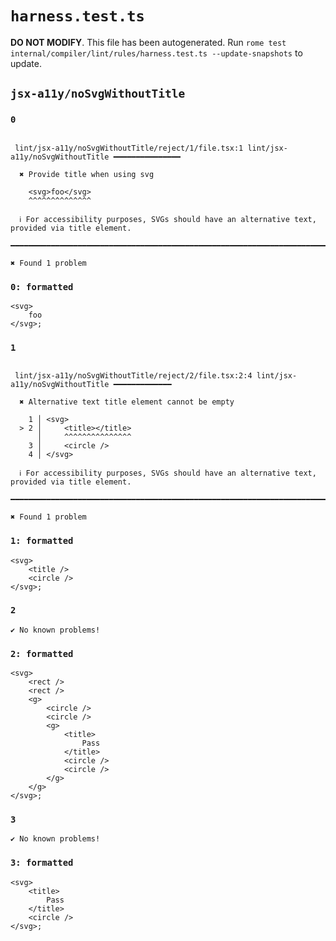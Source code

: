 # `harness.test.ts`

**DO NOT MODIFY**. This file has been autogenerated. Run `rome test internal/compiler/lint/rules/harness.test.ts --update-snapshots` to update.

## `jsx-a11y/noSvgWithoutTitle`

### `0`

```

 lint/jsx-a11y/noSvgWithoutTitle/reject/1/file.tsx:1 lint/jsx-a11y/noSvgWithoutTitle ━━━━━━━━━━━━━━━

  ✖ Provide title when using svg

    <svg>foo</svg>
    ^^^^^^^^^^^^^^

  ℹ For accessibility purposes, SVGs should have an alternative text, provided via title element.

━━━━━━━━━━━━━━━━━━━━━━━━━━━━━━━━━━━━━━━━━━━━━━━━━━━━━━━━━━━━━━━━━━━━━━━━━━━━━━━━━━━━━━━━━━━━━━━━━━━━

✖ Found 1 problem

```

### `0: formatted`

```tsx
<svg>
	foo
</svg>;

```

### `1`

```

 lint/jsx-a11y/noSvgWithoutTitle/reject/2/file.tsx:2:4 lint/jsx-a11y/noSvgWithoutTitle ━━━━━━━━━━━━━

  ✖ Alternative text title element cannot be empty

    1 │ <svg>
  > 2 │     <title></title>
      │     ^^^^^^^^^^^^^^^
    3 │     <circle />
    4 │ </svg>

  ℹ For accessibility purposes, SVGs should have an alternative text, provided via title element.

━━━━━━━━━━━━━━━━━━━━━━━━━━━━━━━━━━━━━━━━━━━━━━━━━━━━━━━━━━━━━━━━━━━━━━━━━━━━━━━━━━━━━━━━━━━━━━━━━━━━

✖ Found 1 problem

```

### `1: formatted`

```tsx
<svg>
	<title />
	<circle />
</svg>;

```

### `2`

```
✔ No known problems!

```

### `2: formatted`

```tsx
<svg>
	<rect />
	<rect />
	<g>
		<circle />
		<circle />
		<g>
			<title>
				Pass
			</title>
			<circle />
			<circle />
		</g>
	</g>
</svg>;

```

### `3`

```
✔ No known problems!

```

### `3: formatted`

```tsx
<svg>
	<title>
		Pass
	</title>
	<circle />
</svg>;

```
